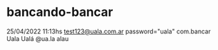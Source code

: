# bancando-bancar
25/04/2022 11:13hs test123@uala.com.ar password="uala" com.bancar Uala Ualá @ua.la alau
